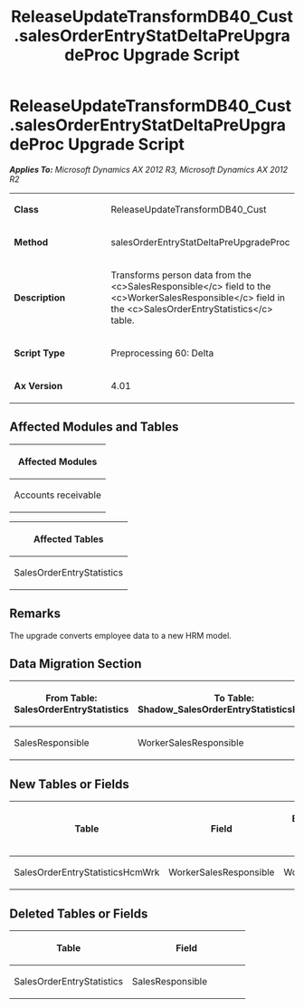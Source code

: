 ﻿---
title: ReleaseUpdateTransformDB40_Cust.salesOrderEntryStatDeltaPreUpgradeProc Upgrade Script
TOCTitle: ReleaseUpdateTransformDB40_Cust.salesOrderEntryStatDeltaPreUpgradeProc Upgrade Script
ms:assetid: 35c47d0d-e90f-6928-ef1c-4501ee41db35
ms:mtpsurl: https://msdn.microsoft.com/en-us/library/JJ685154(v=AX.60)
ms:contentKeyID: 49707607
ms.date: 05/18/2015
mtps_version: v=AX.60
---

# ReleaseUpdateTransformDB40\_Cust.salesOrderEntryStatDeltaPreUpgradeProc Upgrade Script 


_**Applies To:** Microsoft Dynamics AX 2012 R3, Microsoft Dynamics AX 2012 R2_

<table>
<colgroup>
<col style="width: 50%" />
<col style="width: 50%" />
</colgroup>
<tbody>
<tr class="odd">
<td><p><strong>Class</strong></p></td>
<td><p>ReleaseUpdateTransformDB40_Cust</p></td>
</tr>
<tr class="even">
<td><p><strong>Method</strong></p></td>
<td><p>salesOrderEntryStatDeltaPreUpgradeProc</p></td>
</tr>
<tr class="odd">
<td><p><strong>Description</strong></p></td>
<td><p>Transforms person data from the &lt;c&gt;SalesResponsible&lt;/c&gt; field to the &lt;c&gt;WorkerSalesResponsible&lt;/c&gt; field in the &lt;c&gt;SalesOrderEntryStatistics&lt;/c&gt; table.</p></td>
</tr>
<tr class="even">
<td><p><strong>Script Type</strong></p></td>
<td><p>Preprocessing 60: Delta</p></td>
</tr>
<tr class="odd">
<td><p><strong>Ax Version</strong></p></td>
<td><p>4.01</p></td>
</tr>
</tbody>
</table>


## Affected Modules and Tables

<table>
<colgroup>
<col style="width: 100%" />
</colgroup>
<thead>
<tr class="header">
<th><p>Affected Modules</p></th>
</tr>
</thead>
<tbody>
<tr class="odd">
<td><p>Accounts receivable</p></td>
</tr>
</tbody>
</table>


<table>
<colgroup>
<col style="width: 100%" />
</colgroup>
<thead>
<tr class="header">
<th><p>Affected Tables</p></th>
</tr>
</thead>
<tbody>
<tr class="odd">
<td><p>SalesOrderEntryStatistics</p></td>
</tr>
</tbody>
</table>


## Remarks

The upgrade converts employee data to a new HRM model.

## Data Migration Section

<table>
<colgroup>
<col style="width: 50%" />
<col style="width: 50%" />
</colgroup>
<thead>
<tr class="header">
<th><p>From Table: SalesOrderEntryStatistics</p></th>
<th><p>To Table: Shadow_SalesOrderEntryStatisticsHcmWrk</p></th>
</tr>
</thead>
<tbody>
<tr class="odd">
<td><p>SalesResponsible</p></td>
<td><p>WorkerSalesResponsible</p></td>
</tr>
</tbody>
</table>


## New Tables or Fields

<table>
<colgroup>
<col style="width: 33%" />
<col style="width: 33%" />
<col style="width: 33%" />
</colgroup>
<thead>
<tr class="header">
<th><p>Table</p></th>
<th><p>Field</p></th>
<th><p>Extended Data Type</p>
<p>-or- Base Enum</p></th>
</tr>
</thead>
<tbody>
<tr class="odd">
<td><p>SalesOrderEntryStatisticsHcmWrk</p></td>
<td><p>WorkerSalesResponsible</p></td>
<td><p>WorkerSalesResponsible</p></td>
</tr>
</tbody>
</table>


## Deleted Tables or Fields

<table>
<colgroup>
<col style="width: 50%" />
<col style="width: 50%" />
</colgroup>
<thead>
<tr class="header">
<th><p>Table</p></th>
<th><p>Field</p></th>
</tr>
</thead>
<tbody>
<tr class="odd">
<td><p>SalesOrderEntryStatistics</p></td>
<td><p>SalesResponsible</p></td>
</tr>
</tbody>
</table>

  


